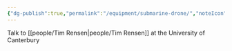 ```yaml
---
{"dg-publish":true,"permalink":"/equipment/submarine-drone/","noteIcon":"","created":"2025-05-20T09:18:16.140-05:00"}
---
```


Talk to [[people/Tim Rensen\|people/Tim Rensen]] at the University of Canterbury